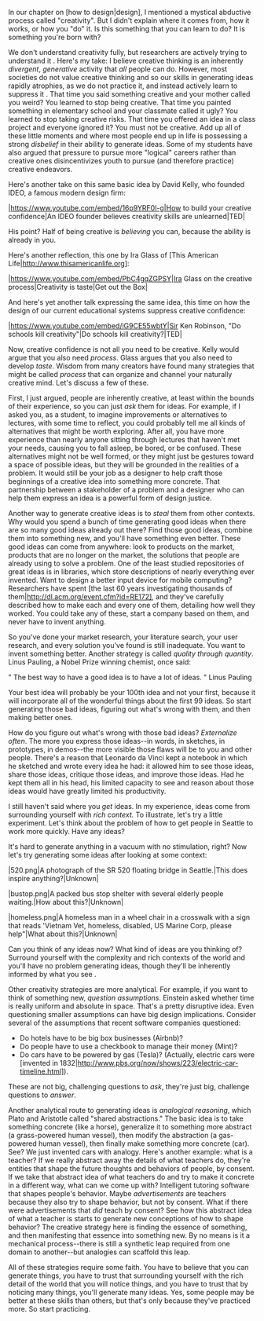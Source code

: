 In our chapter on [how to design|design], I mentioned a mystical abductive process called "creativity". But I didn't explain where it comes from, how it works, or how you "do" it. Is this something that you can learn to do? It is something you're born with?

We don't understand creativity fully, but researchers are actively trying to understand it <farooq06>. Here's my take: I believe creative thinking is an inherently _divergent_, _generative_ activity that *all* people can do. However, most societies do not value creative thinking and so our skills in generating ideas rapidly atrophies, as we do not practice it, and instead actively learn to suppress it <csikszentmihalyi14>. That time you said something creative and your mother called you weird? You learned to stop being creative. That time you painted something in elementary school and your classmate called it ugly? You learned to stop taking creative risks. That time you offered an idea in a class project and everyone ignored it? You must not be creative. Add up all of these little moments and where most people end up in life is possessing a strong _disbelief_ in their ability to generate ideas. Some of my students have also argued that pressure to pursue more "logical" careers rather than creative ones disincentivizes youth to pursue (and therefore practice) creative endeavors.

Here's another take on this same basic idea by David Kelly, who founded IDEO, a famous modern design firm:

|https://www.youtube.com/embed/16p9YRF0l-g|How to build your creative confidence|An IDEO founder believes creativity skills are unlearned|TED|

His point? Half of being creative is _believing_ you can, because the ability is already in you.

Here's another reflection, this one by Ira Glass of [This American Life|http://www.thisamericanlife.org]:

|https://www.youtube.com/embed/PbC4gqZGPSY|Ira Glass on the creative process|Creativity is taste|Get out the Box|

And here's yet another talk expressing the same idea, this time on how the design of our current educational systems suppress creative confidence:

|https://www.youtube.com/embed/iG9CE55wbtY|Sir Ken Robinson, "Do schools kill creativity"|Do schools kill creativity?|TED|

Now, creative confidence is not all you need to be creative. Kelly would argue that you also need _process_. Glass argues that you also need to develop _taste_. Wisdom from many creators have found many strategies that might be called *process* that can organize and channel your naturally creative mind. 
Let's discuss a few of these.
	
First, I just argued, people are inherently creative, at least within the bounds of their experience, so you can just *ask* them for ideas. For example, if I asked you, as a student, to imagine improvements or alternatives to lectures, with some time to reflect, you could probably tell me all kinds of alternatives that might be worth exploring. After all, you have more experience than nearly anyone sitting through lectures that haven't met your needs, causing you to fall asleep, be bored, or be confused. These alternatives might not be well formed, or they might just be gestures toward a space of possible ideas, but they will be grounded in the realities of a problem. It would still be your job as a designer to help craft those beginnings of a creative idea into something more concrete. That partnership between a stakeholder of a problem and a designer who can help them express an idea is a powerful form of design justice.

Another way to generate creative ideas is to *steal* them from other contexts. Why would you spend a bunch of time generating good ideas when there are so many good ideas already out there? Find those good ideas, combine them into something new, and you'll have something even better. These good ideas can come from anywhere: look to products on the market, products that are no longer on the market, the solutions that people are already using to solve a problem. One of the least studied repositories of great ideas is in libraries, which store descriptions of nearly everything ever invented. Want to design a better input device for mobile computing? Researchers have spent [the last 60 years investigating thousands of them|http://dl.acm.org/event.cfm?id=RE172], and they've carefully described how to make each and every one of them, detailing how well they worked. You could take any of these, start a company based on them, and never have to invent anything.

So you've done your market research, your literature search, your user research, and every solution you've found is still inadequate. You want to invent something better. Another strategy is called *quality through quantity*. Linus Pauling, a Nobel Prize winning chemist, once said:

"
The best way to have a good idea is to have a lot of ideas.
" Linus Pauling

Your best idea will probably be your 100th idea and not your first, because it will incorporate all of the wonderful things about the first 99 ideas. So start generating those bad ideas, figuring out what's wrong with them, and then making better ones.

How do you figure out what's wrong with those bad ideas? *Externalize often*. The more you express those ideas--in words, in sketches, in prototypes, in demos--the more visible those flaws will be to you and other people. There's a reason that Leonardo da Vinci kept a notebook in which he sketched and wrote every idea he had: it allowed him to see those ideas, share those ideas, critique those ideas, and improve those ideas. Had he kept them all in his head, his limited capacity to see and reason about those ideas would have greatly limited his productivity.

I still haven't said where you _get_ ideas. In my experience, ideas come from surrounding yourself with *rich context.* To illustrate, let's try a little experiment. Let's think about the problem of how to get people in Seattle to work more quickly. Have any ideas?





















It's hard to generate anything in a vacuum with no stimulation, right? Now let's try generating some ideas after looking at some context:

|520.png|A photograph of the SR 520 floating bridge in Seattle.|This does inspire anything?|Unknown|

|bustop.png|A packed bus stop shelter with several elderly people waiting.|How about this?|Unknown|

|homeless.png|A homeless man in a wheel chair in a crosswalk with a sign that reads 'Vietnam Vet, homeless, disabled, US Marine Corp, please help"|What about this?|Unknown|

Can you think of any ideas now? What kind of ideas are you thinking of? Surround yourself with the complexity and rich contexts of the world and you'll have no problem generating ideas, though they'll be inherently informed by what you see <dorst01>.

Other creativity strategies are more analytical. For example, if you want to think of something new, *question assumptions*. Einstein asked whether time is really uniform and absolute in space. That's a pretty disruptive idea. Even questioning smaller assumptions can have big design implications. Consider several of the assumptions that recent software companies questioned:

* Do hotels have to be big box businesses (Airbnb)?
* Do people have to use a checkbook to manage their money (Mint)?
* Do cars have to be powered by gas (Tesla)? (Actually, electric cars were [invented in 1832|http://www.pbs.org/now/shows/223/electric-car-timeline.html]).

These are not big, challenging questions to _ask_, they're just big, challenge questions to _answer_.

Another analytical route to generating ideas is *analogical reasoning*, which Plato and Aristotle called "shared abstractions." The basic idea is to take something concrete (like a horse), generalize it to something more abstract (a grass-powered human vessel), then modify the abstraction (a gas-powered human vessel), then finally make something more concrete (car). See? We just invented cars with analogy. Here's another example: what is a teacher? If we really abstract away the details of what teachers do, they're entities that shape the future thoughts and behaviors of people, by consent. If we take that abstract idea of what teachers do and try to make it concrete in a different way, what can we come up with? Intelligent tutoring software that shapes people's behavior. Maybe _advertisements_ are teachers because they also try to shape behavior, but not by consent. What if there were advertisements that _did_ teach by consent? See how this abstract idea of what a teacher is starts to generate new conceptions of how to shape behavior? The creative strategy here is finding the essence of something, and then manifesting that essence into something new. By no means is it a mechanical process--there is still a synthetic leap required from one domain to another--but analogies can scaffold this leap.

All of these strategies require some faith. You have to believe that you can generate things, you have to trust that surrounding yourself with the rich detail of the world that you will notice things, and you have to trust that by noticing many things, you'll generate many ideas. Yes, some people may be better at these skills than others, but that's only because they've practiced more. So start practicing.